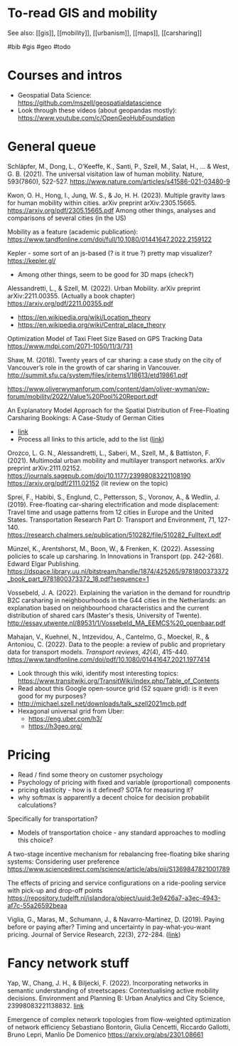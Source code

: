 # To-read GIS and mobility

See also: [[gis]], [[mobility]], [[urbanism]], [[maps]], [[carsharing]]

#bib #gis #geo #todo


# Courses and intros
* Geospatial Data Science: https://github.com/mszell/geospatialdatascience
* Look through these videos (about geopandas mostly): https://www.youtube.com/c/OpenGeoHubFoundation


# General queue

Schläpfer, M., Dong, L., O’Keeffe, K., Santi, P., Szell, M., Salat, H., ... & West, G. B. (2021). The universal visitation law of human mobility. Nature, 593(7860), 522-527.
https://www.nature.com/articles/s41586-021-03480-9

Kwon, O. H., Hong, I., Jung, W. S., & Jo, H. H. (2023). Multiple gravity laws for human mobility within cities. arXiv preprint arXiv:2305.15665.
https://arxiv.org/pdf/2305.15665.pdf
Among other things, analyses and comparisons of several cities (in the US)

Mobility as a feature (academic publication): https://www.tandfonline.com/doi/full/10.1080/01441647.2022.2159122

Kepler - some sort of an js-based (? is it true ?) pretty map visualizer? https://kepler.gl/
* Among other things, seem to be good for 3D maps (check?)

Alessandretti, L., & Szell, M. (2022). Urban Mobility. arXiv preprint arXiv:2211.00355. (Actually a book chapter)
https://arxiv.org/pdf/2211.00355.pdf

* https://en.wikipedia.org/wiki/Location_theory
* https://en.wikipedia.org/wiki/Central_place_theory

Optimization Model of Taxi Fleet Size Based on GPS Tracking Data
https://www.mdpi.com/2071-1050/11/3/731

Shaw, M. (2018). Twenty years of car sharing: a case study on the city of Vancouver’s role in the growth of car sharing in Vancouver.
http://summit.sfu.ca/system/files/iritems1/18613/etd19861.pdf

https://www.oliverwymanforum.com/content/dam/oliver-wyman/ow-forum/mobility/2022/Value%20Pool%20Report.pdf

An Explanatory Model Approach for the Spatial Distribution of Free-Floating Carsharing Bookings: A Case-Study of German Cities
* [link](https://pdfs.semanticscholar.org/343e/d69c2ad96ef30e0fb3e8e03110598f540d5d.pdf?_ga=2.157482803.881533839.1633099311-97609317.1633099311)
* Process all links to this article, add to the list ([link](https://scholar.google.com/scholar?cites=127356670159689516&as_sdt=2005&sciodt=0,5&hl=en))

Orozco, L. G. N., Alessandretti, L., Saberi, M., Szell, M., & Battiston, F. (2021). Multimodal urban mobility and multilayer transport networks. arXiv preprint arXiv:2111.02152.
https://journals.sagepub.com/doi/10.1177/23998083221108190
https://arxiv.org/pdf/2111.02152
(lit review on the topic)

Sprei, F., Habibi, S., Englund, C., Pettersson, S., Voronov, A., & Wedlin, J. (2019). Free-floating car-sharing electrification and mode displacement: Travel time and usage patterns from 12 cities in Europe and the United States. Transportation Research Part D: Transport and Environment, 71, 127-140.
https://research.chalmers.se/publication/510282/file/510282_Fulltext.pdf

Münzel, K., Arentshorst, M., Boon, W., & Frenken, K. (2022). Assessing policies to scale up carsharing. In Innovations in Transport (pp. 242-268). Edward Elgar Publishing.
https://dspace.library.uu.nl/bitstream/handle/1874/425265/9781800373372_book_part_9781800373372_18.pdf?sequence=1

Vossebeld, J. A. (2022). Explaining the variation in the demand for roundtrip B2C carsharing in neighbourhoods in the G44 cities in the Netherlands: an explanation based on neighbourhood characteristics and the current distribution of shared cars (Master's thesis, University of Twente).
http://essay.utwente.nl/89531/1/Vossebeld_MA_EEMCS%20_openbaar.pdf

Mahajan, V., Kuehnel, N., Intzevidou, A., Cantelmo, G., Moeckel, R., & Antoniou, C. (2022). Data to the people: a review of public and proprietary data for transport models. _Transport reviews_, _42_(4), 415-440.
https://www.tandfonline.com/doi/pdf/10.1080/01441647.2021.1977414

* Look through this wiki, identify most interesting topics: https://www.transitwiki.org/TransitWiki/index.php/Table_of_Contents
* Read about this Google open-source grid (S2 square grid): is it even good for my purposes?
* http://michael.szell.net/downloads/talk_szell2021mcb.pdf
* Hexagonal universal grid from Uber:
    * https://eng.uber.com/h3/
    * https://h3geo.org/

# Pricing

* Read / find some theory on customer psychology
* Psychology of pricing with fixed and variable (proportional) components
* pricing elasticity - how is it defined? SOTA for measuring it?
* why softmax is apparently a decent choice for decision probabilit calculations?

Specifically for transportation?
* Models of transportation choice - any standard approaches to modling this choice?

A two-stage incentive mechanism for rebalancing free-floating bike sharing systems: Considering user preference
https://www.sciencedirect.com/science/article/abs/pii/S1369847821001789

The effects of pricing and service configurations on a ride-pooling service with pick-up and drop-off points
https://repository.tudelft.nl/islandora/object/uuid:3e9426a7-a3ec-4943-af7c-55a26592beaa

Viglia, G., Maras, M., Schumann, J., & Navarro-Martinez, D. (2019). Paying before or paying after? Timing and uncertainty in pay-what-you-want pricing. Journal of Service Research, 22(3), 272-284. ([link](https://pure.port.ac.uk/ws/portalfiles/portal/13177493/VIGLIA_2019_cright_JSR_Paying_before_or_paying_after_Timing_and_uncertainty_in_pay_what_you_want_pricing.pdf))

# Fancy network stuff

Yap, W., Chang, J. H., & Biljecki, F. (2022). Incorporating networks in semantic understanding of streetscapes: Contextualising active mobility decisions. Environment and Planning B: Urban Analytics and City Science, 23998083221138832.
[link](https://journals.sagepub.com/doi/pdf/10.1177/23998083221138832?casa_token=8MGV-jXu3L8AAAAA:cGdqX1ZgZZRROlXnzjeeNWnyiAZA3LzlgDlmZlN0gphEK5Qp40bPBEbwGZJmI493Htdi7bhcu5Ee)

Emergence of complex network topologies from flow-weighted optimization of network efficiency
Sebastiano Bontorin, Giulia Cencetti, Riccardo Gallotti, Bruno Lepri, Manlio De Domenico
https://arxiv.org/abs/2301.08661